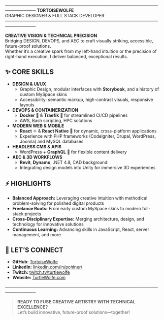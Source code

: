 ────────────────────────────────────────────────────────────
**TORTOISEWOLFE**  
GRAPHIC DESIGNER & FULL STACK DEVELOPER  
────────────────────────────────────────────────────────────

**CREATIVE VISION & TECHNICAL PRECISION**  
Bridging DESIGN, DEVOPS, and AEC to craft visually striking, accessible, future-proof solutions.  
Whether it’s a creative spark from my left-hand intuition or the precision of right-hand execution, I deliver balanced, exceptional results.

## ✨ CORE SKILLS
- **DESIGN & UI/UX**  
  - Graphic Design, modular interfaces with **Storybook**, and a history of custom MySpace skins  
  - Accessibility: semantic markup, high-contrast visuals, responsive layouts  
- **DEVOPS & CONTAINERIZATION**  
  - **Docker** 🐳 & **Traefik** 🚦 for streamlined CI/CD pipelines  
  - AWS, Bash scripting, HPC solutions  
- **MODERN WEB & MOBILE**  
  - **React** ⚛️ & **React Native** 📱 for dynamic, cross-platform applications  
  - Experience with PHP frameworks (CodeIgniter, Drupal, WordPress, Joomla) and MySQL databases  
- **HEADLESS CMS & APIS**  
  - WordPress + **GraphQL** 🔗 for flexible content delivery  
- **AEC & 3D WORKFLOWS**  
  - **Revit**, **Dynamo**, .NET 4.8, CAD background  
  - Integrating design models into Unity for immersive 3D experiences

## ⚡ HIGHLIGHTS
- **Balanced Approach:** Leveraging creative intuition with methodical problem-solving for polished digital products  
- **Freelance Roots:** From early custom MySpace skins to modern full-stack projects  
- **Cross-Disciplinary Expertise:** Merging architecture, design, and technology for innovative solutions  
- **Continuous Learning:** Advancing skills in JavaScript, React, server management, and more

## 🤝 LET’S CONNECT
- **GitHub:** [TortoiseWolfe](https://github.com/TortoiseWolfe)  
- **LinkedIn:** [linkedin.com/in/pohlner/](https://www.linkedin.com/in/pohlner/)  
- **Twitch:** [twitch.tv/turtlewolfe](https://www.twitch.tv/turtlewolfe)  
- **Website:** [TurtleWolfe.com](https://turtlewolfe.com/)

────────────────────────────────────────────────────────────
> **READY TO FUSE CREATIVE ARTISTRY WITH TECHNICAL EXCELLENCE?**  
> Let’s build innovative, future-proof solutions—together!
